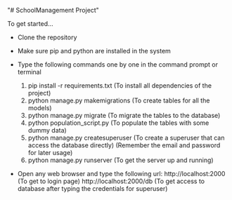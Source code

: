 "# SchoolManagement Project" 

To get started...

- Clone the repository
- Make sure pip and python are installed in the system
- Type the following commands one by one in the command prompt or terminal 
    1. pip install -r requirements.txt    (To install all dependencies of the project)
    2. python manage.py makemigrations    (To create tables for all the models)
    3. python manage.py migrate           (To migrate the tables to the database)
    4. python population_script.py        (To populate the tables with some dummy data)
    5. python manage.py createsuperuser   (To create a superuser that can access the database directly)
       (Remember the email and password for later usage)
    6. python manage.py runserver         (To get the server up and running)
    
- Open any web browser and type the following url:
    http://localhost:2000 (To get to login page)
    http://localhost:2000/db (To get access to database after typing the credentials for superuser)
    
    
